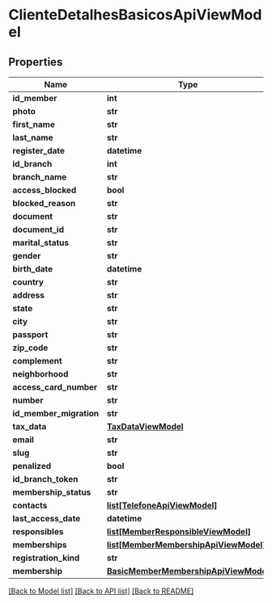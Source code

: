 # ClienteDetalhesBasicosApiViewModel

## Properties
Name | Type | Description | Notes
------------ | ------------- | ------------- | -------------
**id_member** | **int** |  | [optional] 
**photo** | **str** |  | [optional] 
**first_name** | **str** |  | [optional] 
**last_name** | **str** |  | [optional] 
**register_date** | **datetime** |  | [optional] 
**id_branch** | **int** |  | [optional] 
**branch_name** | **str** |  | [optional] 
**access_blocked** | **bool** |  | [optional] 
**blocked_reason** | **str** |  | [optional] 
**document** | **str** |  | [optional] 
**document_id** | **str** |  | [optional] 
**marital_status** | **str** |  | [optional] 
**gender** | **str** |  | [optional] 
**birth_date** | **datetime** |  | [optional] 
**country** | **str** |  | [optional] 
**address** | **str** |  | [optional] 
**state** | **str** |  | [optional] 
**city** | **str** |  | [optional] 
**passport** | **str** |  | [optional] 
**zip_code** | **str** |  | [optional] 
**complement** | **str** |  | [optional] 
**neighborhood** | **str** |  | [optional] 
**access_card_number** | **str** |  | [optional] 
**number** | **str** |  | [optional] 
**id_member_migration** | **str** |  | [optional] 
**tax_data** | [**TaxDataViewModel**](TaxDataViewModel.md) |  | [optional] 
**email** | **str** |  | [optional] 
**slug** | **str** |  | [optional] 
**penalized** | **bool** |  | [optional] 
**id_branch_token** | **str** |  | [optional] 
**membership_status** | **str** |  | [optional] 
**contacts** | [**list[TelefoneApiViewModel]**](TelefoneApiViewModel.md) |  | [optional] 
**last_access_date** | **datetime** |  | [optional] 
**responsibles** | [**list[MemberResponsibleViewModel]**](MemberResponsibleViewModel.md) |  | [optional] 
**memberships** | [**list[MemberMembershipApiViewModel]**](MemberMembershipApiViewModel.md) |  | [optional] 
**registration_kind** | **str** |  | [optional] 
**membership** | [**BasicMemberMembershipApiViewModel**](BasicMemberMembershipApiViewModel.md) |  | [optional] 

[[Back to Model list]](../README.md#documentation-for-models) [[Back to API list]](../README.md#documentation-for-api-endpoints) [[Back to README]](../README.md)

